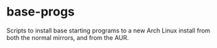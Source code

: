 # base-progs
Scripts to install base starting programs to a new Arch Linux install
from both the normal mirrors, and from the AUR.

